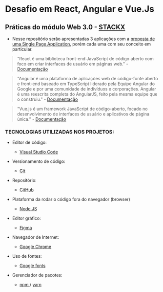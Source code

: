 # Desafio em React, Angular e Vue.Js

## Práticas do módulo Web 3.0 - <a href="https://academia.stackx.com.br/">STACKX</a>

- Nesse repositório serão apresentadas 3 aplicações com a <a href="https://www.figma.com/file/kLwbzp5UBzbVBBUfgHlj8C/StackX?node-id=101%3A2&t=isoOBrJfdt974XTC-0"> proposta de uma Single Page Application</a>, porém cada uma com seu conceito em particular.

> "React é uma biblioteca front-end JavaScript de código aberto com foco em criar interfaces de usuário em páginas web." - <a href="https://reactjs.org/docs/getting-started.html"> Documentação </a>

> "Angular é uma plataforma de aplicações web de código-fonte aberto e front-end baseado em TypeScript liderado pela Equipe Angular do Google e por uma comunidade de indivíduos e corporações. Angular é uma reescrita completa do AngularJS, feito pela mesma equipe que o construiu." - <a href="https://angular.io/docs"> Documentação </a>

> "Vue.js é um framework JavaScript de código-aberto, focado no desenvolvimento de interfaces de usuário e aplicativos de página única." - <a href="https://vuejs.org/guide/introduction.html"> Documentação </a>

### TECNOLOGIAS UTILIZADAS NOS PROJETOS:
  - Editor de código:
    - <a href="https://code.visualstudio.com/"> Visual Studio Code </a>
    
  - Versionamento de código:
    - <a href="https://git-scm.com/downloads"> Git </a>
    
  - Repositório:
    - <a href="https://github.com/"> GitHub </a>
    
  - Plataforma da rodar o código fora do navegador (browser)
    - <a href="https://nodejs.org/en/download/"> Node.JS </a>
    
  - Editor gráfico:
    - <a href="https://www.figma.com/downloads/"> Figma </a>
    
  - Navegador de Internet:
    - <a href="https://chromeenterprise.google/intl/pt_br/browser/download/?utm_source=adwords&utm_medium=cpc&utm_campaign=2022-H2-chromebrowser-paidmed-paiddisplay-other-chromebrowserent&utm_term=downloadnow-chrome-browser-download&utm_content=GCEJ&brand=GCEJ&gclid=CjwKCAiAvK2bBhB8EiwAZUbP1LitVwaG7_a3Welqx6rOtTGGgcWP4xF7WfQV8xaCI2b65nG5uofQ6RoCbkQQAvD_BwE&gclsrc=aw.ds#windows-tab"> Google Chrome </a>
    
  - Uso de fontes:
    - <a href="https://developers.google.com/fonts"> Google fonts </a>
    
  - Gerenciador de pacotes:
    - <a href="https://www.npmjs.com/"> npm <a> / <a href="https://classic.yarnpkg.com/lang/en/docs/install/#windows-stable"> yarn </a>
